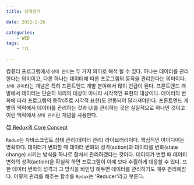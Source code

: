 ```yaml
---
title: 상태관리

date: 2022-2-26 

categories:
    - WEB
tags:
    - TIL

---
```


컴퓨터 프로그램에서 `상태 관리`는 두 가지 의미로 해석 될 수 있다. 하나는 데이터를 관리한다는 의미이고, 다른 하나는 데이터에 따른 프로그램의 동작을 관리한다는 의미이다. `상태 관리`라는 개념은 특히 프론트엔드 개발 분야에서 많이 언급이 된다. 프론트엔드 개발에서 데이터는 단순히 처리의 대상이 아니라 시각적인 표현의 대상이다. 데이터의 변화에 따라 프로그램의 동작(주로 시각적 표현)도 연동되어 달라져야한다. 프론트엔드 개발의 맥락에서 데이터를 관리하는 것과 UI를 관리하는 것은 실질적으로 하나인 것이고 이런 맥락에서 `상태 관리`란 개념을 사용한다.

[😈 Redux의 Core Concept](https://ko.redux.js.org/introduction/core-concepts)

`Redux`는 자바스크립트 상태 관리(데이터 관리) 라이브러리이다. 핵심적인 아이디어는 명확하다. 데이터가 변화할 때 데이터 변화의 성격(action)과 데이터를 변화(state change) 시키는 방식을 하나로 합쳐서 관리하겠다는 것이다. 데이터가 변할 때 데이터 변화의 성격(action)을 확실히 하면 프로그램이 이에 보다 수월하게 대응할 수 있다. 또한 데이터 변화의 성격과 그 방식을 바인딩 해두면 데이터를 관리하기도 매우 편리해진다. 이렇게 관리를 해주는 함수를 `Redux`는 'Reducer'라고 부른다.




